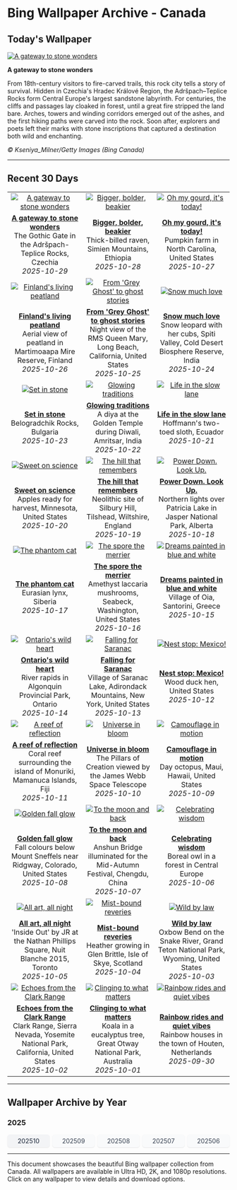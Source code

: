 # Bing Wallpaper Archive - Canada

## Today's Wallpaper

[![A gateway to stone wonders](https://www.bing.com/th?id=OHR.TepliceRocks_EN-CA8722965195_UHD.jpg&pid=hp&w=2560)](https://bing.codexun.com/ca/detail/20251029)

**A gateway to stone wonders**

From 18th-century visitors to fire-carved trails, this rock city tells a story of survival. Hidden in Czechia's Hradec Králové Region, the Adršpach–Teplice Rocks form Central Europe's largest sandstone labyrinth. For centuries, the cliffs and passages lay cloaked in forest, until a great fire stripped the land bare. Arches, towers and winding corridors emerged out of the ashes, and the first hiking paths were carved into the rock. Soon after, explorers and poets left their marks with stone inscriptions that captured a destination both wild and enchanting.

*© Kseniya_Milner/Getty Images (Bing Canada)*

---

## Recent 30 Days

| | | |
|:---:|:---:|:---:|
| [![A gateway to stone wonders](https://www.bing.com/th?id=OHR.TepliceRocks_EN-CA8722965195_UHD.jpg&pid=hp&w=2560)](https://bing.codexun.com/ca/detail/20251029) | [![Bigger, bolder, beakier](https://www.bing.com/th?id=OHR.AfricanRaven_EN-CA8669356398_UHD.jpg&pid=hp&w=2560)](https://bing.codexun.com/ca/detail/20251028) | [![Oh my gourd, it's today!](https://www.bing.com/th?id=OHR.PumpkinFarm_EN-CA8630828267_UHD.jpg&pid=hp&w=2560)](https://bing.codexun.com/ca/detail/20251027) | 
| **[A gateway to stone wonders](https://bing.codexun.com/ca/detail/20251029)**<br>The Gothic Gate in the Adršpach-Teplice Rocks, Czechia<br>*2025-10-29* | **[Bigger, bolder, beakier](https://bing.codexun.com/ca/detail/20251028)**<br>Thick-billed raven, Simien Mountains, Ethiopia<br>*2025-10-28* | **[Oh my gourd, it's today!](https://bing.codexun.com/ca/detail/20251027)**<br>Pumpkin farm in North Carolina, United States<br>*2025-10-27* | 
| [![Finland's living peatland](https://www.bing.com/th?id=OHR.MartimoaapaFinland_EN-CA8581468611_UHD.jpg&pid=hp&w=2560)](https://bing.codexun.com/ca/detail/20251026) | [![From 'Grey Ghost' to ghost stories](https://www.bing.com/th?id=OHR.QueenMary_EN-CA8541079316_UHD.jpg&pid=hp&w=2560)](https://bing.codexun.com/ca/detail/20251025) | [![Snow much love](https://www.bing.com/th?id=OHR.SnowLeopard_EN-CA8504425279_UHD.jpg&pid=hp&w=2560)](https://bing.codexun.com/ca/detail/20251024) | 
| **[Finland's living peatland](https://bing.codexun.com/ca/detail/20251026)**<br>Aerial view of peatland in Martimoaapa Mire Reserve, Finland<br>*2025-10-26* | **[From 'Grey Ghost' to ghost stories](https://bing.codexun.com/ca/detail/20251025)**<br>Night view of the RMS Queen Mary, Long Beach, California, United States<br>*2025-10-25* | **[Snow much love](https://bing.codexun.com/ca/detail/20251024)**<br>Snow leopard with her cubs, Spiti Valley, Cold Desert Biosphere Reserve, India<br>*2025-10-24* | 
| [![Set in stone](https://www.bing.com/th?id=OHR.BulgariaRocks_EN-CA8455831888_UHD.jpg&pid=hp&w=2560)](https://bing.codexun.com/ca/detail/20251023) | [![Glowing traditions](https://www.bing.com/th?id=OHR.DiyaDiwali_EN-CA8413413710_UHD.jpg&pid=hp&w=2560)](https://bing.codexun.com/ca/detail/20251022) | [![Life in the slow lane](https://www.bing.com/th?id=OHR.HoffmansSloth_EN-CA8355906230_UHD.jpg&pid=hp&w=2560)](https://bing.codexun.com/ca/detail/20251021) | 
| **[Set in stone](https://bing.codexun.com/ca/detail/20251023)**<br>Belogradchik Rocks, Bulgaria<br>*2025-10-23* | **[Glowing traditions](https://bing.codexun.com/ca/detail/20251022)**<br>A diya at the Golden Temple during Diwali, Amritsar, India<br>*2025-10-22* | **[Life in the slow lane](https://bing.codexun.com/ca/detail/20251021)**<br>Hoffmann's two-toed sloth, Ecuador<br>*2025-10-21* | 
| [![Sweet on science](https://www.bing.com/th?id=OHR.AppleHarvest_EN-CA8300580215_UHD.jpg&pid=hp&w=2560)](https://bing.codexun.com/ca/detail/20251020) | [![The hill that remembers](https://www.bing.com/th?id=OHR.SilburyHill_EN-CA8140895314_UHD.jpg&pid=hp&w=2560)](https://bing.codexun.com/ca/detail/20251019) | [![Power Down. Look Up.](https://www.bing.com/th?id=OHR.JasperFestival_EN-CA8017450155_UHD.jpg&pid=hp&w=2560)](https://bing.codexun.com/ca/detail/20251018) | 
| **[Sweet on science](https://bing.codexun.com/ca/detail/20251020)**<br>Apples ready for harvest, Minnesota, United States<br>*2025-10-20* | **[The hill that remembers](https://bing.codexun.com/ca/detail/20251019)**<br>Neolithic site of Silbury Hill, Tilshead, Wiltshire, England<br>*2025-10-19* | **[Power Down. Look Up.](https://bing.codexun.com/ca/detail/20251018)**<br>Northern lights over Patricia Lake in Jasper National Park, Alberta<br>*2025-10-18* | 
| [![The phantom cat](https://www.bing.com/th?id=OHR.SiberianLynx_EN-CA2838247165_UHD.jpg&pid=hp&w=2560)](https://bing.codexun.com/ca/detail/20251017) | [![The spore the merrier](https://www.bing.com/th?id=OHR.AmethystLaccaria_EN-CA2561600829_UHD.jpg&pid=hp&w=2560)](https://bing.codexun.com/ca/detail/20251016) | [![Dreams painted in blue and white](https://www.bing.com/th?id=OHR.OiaSantorini_EN-CA2309047812_UHD.jpg&pid=hp&w=2560)](https://bing.codexun.com/ca/detail/20251015) | 
| **[The phantom cat](https://bing.codexun.com/ca/detail/20251017)**<br>Eurasian lynx, Siberia<br>*2025-10-17* | **[The spore the merrier](https://bing.codexun.com/ca/detail/20251016)**<br>Amethyst laccaria mushrooms, Seabeck, Washington, United States<br>*2025-10-16* | **[Dreams painted in blue and white](https://bing.codexun.com/ca/detail/20251015)**<br>Village of Oia, Santorini, Greece<br>*2025-10-15* | 
| [![Ontario's wild heart](https://www.bing.com/th?id=OHR.AlgonParkOnt_EN-CA8810326454_UHD.jpg&pid=hp&w=2560)](https://bing.codexun.com/ca/detail/20251014) | [![Falling for Saranac](https://www.bing.com/th?id=OHR.SaranacLake_EN-CA8587691019_UHD.jpg&pid=hp&w=2560)](https://bing.codexun.com/ca/detail/20251013) | [![Nest stop: Mexico!](https://www.bing.com/th?id=OHR.WoodDuckHen_EN-CA8442966636_UHD.jpg&pid=hp&w=2560)](https://bing.codexun.com/ca/detail/20251012) | 
| **[Ontario's wild heart](https://bing.codexun.com/ca/detail/20251014)**<br>River rapids in Algonquin Provincial Park, Ontario<br>*2025-10-14* | **[Falling for Saranac](https://bing.codexun.com/ca/detail/20251013)**<br>Village of Saranac Lake, Adirondack Mountains, New York, United States<br>*2025-10-13* | **[Nest stop: Mexico!](https://bing.codexun.com/ca/detail/20251012)**<br>Wood duck hen, United States<br>*2025-10-12* | 
| [![A reef of reflection](https://www.bing.com/th?id=OHR.MonurikiFiji_EN-CA8167749404_UHD.jpg&pid=hp&w=2560)](https://bing.codexun.com/ca/detail/20251011) | [![Universe in bloom](https://www.bing.com/th?id=OHR.WebbPillars_EN-CA8021988309_UHD.jpg&pid=hp&w=2560)](https://bing.codexun.com/ca/detail/20251010) | [![Camouflage in motion](https://www.bing.com/th?id=OHR.OctopusCyanea_EN-CA7864486363_UHD.jpg&pid=hp&w=2560)](https://bing.codexun.com/ca/detail/20251009) | 
| **[A reef of reflection](https://bing.codexun.com/ca/detail/20251011)**<br>Coral reef surrounding the island of Monuriki, Mamanuca Islands, Fiji<br>*2025-10-11* | **[Universe in bloom](https://bing.codexun.com/ca/detail/20251010)**<br>The Pillars of Creation viewed by the James Webb Space Telescope<br>*2025-10-10* | **[Camouflage in motion](https://bing.codexun.com/ca/detail/20251009)**<br>Day octopus, Maui, Hawaii, United States<br>*2025-10-09* | 
| [![Golden fall glow](https://www.bing.com/th?id=OHR.RidgwayAspens_EN-CA7717329977_UHD.jpg&pid=hp&w=2560)](https://bing.codexun.com/ca/detail/20251008) | [![To the moon and back](https://www.bing.com/th?id=OHR.AnshunBridge_EN-CA7553942511_UHD.jpg&pid=hp&w=2560)](https://bing.codexun.com/ca/detail/20251007) | [![Celebrating wisdom](https://www.bing.com/th?id=OHR.TeacherOwl_EN-CA7173344502_UHD.jpg&pid=hp&w=2560)](https://bing.codexun.com/ca/detail/20251006) | 
| **[Golden fall glow](https://bing.codexun.com/ca/detail/20251008)**<br>Fall colours below Mount Sneffels near Ridgway, Colorado, United States<br>*2025-10-08* | **[To the moon and back](https://bing.codexun.com/ca/detail/20251007)**<br>Anshun Bridge illuminated for the Mid-Autumn Festival, Chengdu, China<br>*2025-10-07* | **[Celebrating wisdom](https://bing.codexun.com/ca/detail/20251006)**<br>Boreal owl in a forest in Central Europe<br>*2025-10-06* | 
| [![All art, all night](https://www.bing.com/th?id=OHR.InsideOutNB_EN-CA6818912564_UHD.jpg&pid=hp&w=2560)](https://bing.codexun.com/ca/detail/20251005) | [![Mist-bound reveries](https://www.bing.com/th?id=OHR.SkyeHeather_EN-CA6782703552_UHD.jpg&pid=hp&w=2560)](https://bing.codexun.com/ca/detail/20251004) | [![Wild by law](https://www.bing.com/th?id=OHR.OxbowBend_EN-CA0110307953_UHD.jpg&pid=hp&w=2560)](https://bing.codexun.com/ca/detail/20251003) | 
| **[All art, all night](https://bing.codexun.com/ca/detail/20251005)**<br>'Inside Out' by JR at the Nathan Phillips Square, Nuit Blanche 2015, Toronto<br>*2025-10-05* | **[Mist-bound reveries](https://bing.codexun.com/ca/detail/20251004)**<br>Heather growing in Glen Brittle, Isle of Skye, Scotland<br>*2025-10-04* | **[Wild by law](https://bing.codexun.com/ca/detail/20251003)**<br>Oxbow Bend on the Snake River, Grand Teton National Park, Wyoming, United States<br>*2025-10-03* | 
| [![Echoes from the Clark Range](https://www.bing.com/th?id=OHR.YosemiteClark_EN-CA9187443856_UHD.jpg&pid=hp&w=2560)](https://bing.codexun.com/ca/detail/20251002) | [![Clinging to what matters](https://www.bing.com/th?id=OHR.EucalyptusKoala_EN-CA8939050680_UHD.jpg&pid=hp&w=2560)](https://bing.codexun.com/ca/detail/20251001) | [![Rainbow rides and quiet vibes](https://www.bing.com/th?id=OHR.HoutenHouses_EN-CA8693710238_UHD.jpg&pid=hp&w=2560)](https://bing.codexun.com/ca/detail/20250930) | 
| **[Echoes from the Clark Range](https://bing.codexun.com/ca/detail/20251002)**<br>Clark Range, Sierra Nevada, Yosemite National Park, California, United States<br>*2025-10-02* | **[Clinging to what matters](https://bing.codexun.com/ca/detail/20251001)**<br>Koala in a eucalyptus tree, Great Otway National Park, Australia<br>*2025-10-01* | **[Rainbow rides and quiet vibes](https://bing.codexun.com/ca/detail/20250930)**<br>Rainbow houses in the town of Houten, Netherlands<br>*2025-09-30* | 


---

## Wallpaper Archive by Year

### 2025
<div style="display: grid; grid-template-columns: repeat(auto-fit, minmax(80px, 1fr)); gap: 6px; margin: 12px 0;">
<a href="https://bing.codexun.com/ca/archive/202510" style="padding: 6px 12px; font-size: 14px; border-radius: 6px; box-shadow: 0 1px 2px rgba(0,0,0,0.1); background-color: #f3f4f6; color: #374151; text-decoration: none; text-align: center; transition: background-color 0.2s ease; font-weight: 500;">202510</a>
<a href="https://bing.codexun.com/ca/archive/202509" style="padding: 6px 12px; font-size: 14px; border-radius: 6px; box-shadow: 0 1px 2px rgba(0,0,0,0.1); background-color: #f9fafb; color: #374151; text-decoration: none; text-align: center; transition: background-color 0.2s ease;">202509</a>
<a href="https://bing.codexun.com/ca/archive/202508" style="padding: 6px 12px; font-size: 14px; border-radius: 6px; box-shadow: 0 1px 2px rgba(0,0,0,0.1); background-color: #f9fafb; color: #374151; text-decoration: none; text-align: center; transition: background-color 0.2s ease;">202508</a>
<a href="https://bing.codexun.com/ca/archive/202507" style="padding: 6px 12px; font-size: 14px; border-radius: 6px; box-shadow: 0 1px 2px rgba(0,0,0,0.1); background-color: #f9fafb; color: #374151; text-decoration: none; text-align: center; transition: background-color 0.2s ease;">202507</a>
<a href="https://bing.codexun.com/ca/archive/202506" style="padding: 6px 12px; font-size: 14px; border-radius: 6px; box-shadow: 0 1px 2px rgba(0,0,0,0.1); background-color: #f9fafb; color: #374151; text-decoration: none; text-align: center; transition: background-color 0.2s ease;">202506</a>
</div>



---

This document showcases the beautiful Bing wallpaper collection from Canada. All wallpapers are available in Ultra HD, 2K, and 1080p resolutions. Click on any wallpaper to view details and download options.
